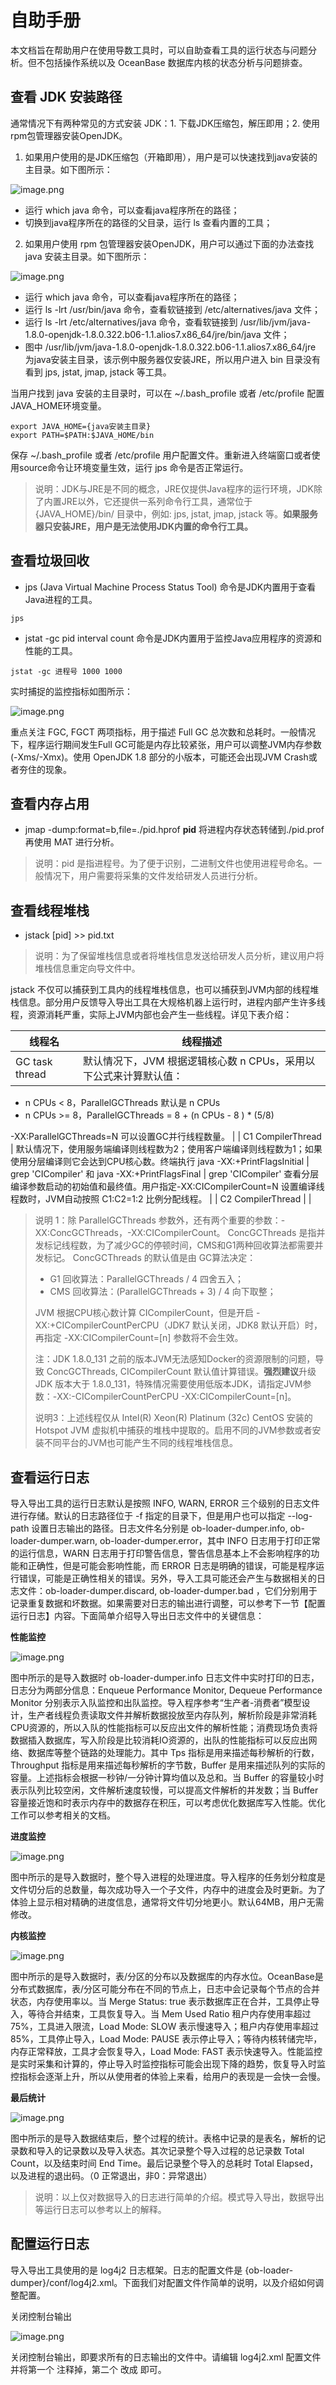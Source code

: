 # 自助手册

本文档旨在帮助用户在使用导数工具时，可以自助查看工具的运行状态与问题分析。但不包括操作系统以及 OceanBase 数据库内核的状态分析与问题排查。

## 查看 JDK 安装路径

通常情况下有两种常见的方式安装 JDK：1. 下载JDK压缩包，解压即用；2. 使用rpm包管理器安装OpenJDK。

1. 如果用户使用的是JDK压缩包（开箱即用），用户是可以快速找到java安装的主目录。如下图所示：

![image.png](https://intranetproxy.alipay.com/skylark/lark/0/2023/png/3137/1683769915952-57128f31-a168-4077-a73d-c8b828b114ca.png#clientId=u2bffeffd-ce5e-4&from=paste&height=245&id=u1c44162c&originHeight=490&originWidth=2332&originalType=binary&ratio=2&rotation=0&showTitle=false&size=438016&status=done&style=none&taskId=u7242f0ee-ed5f-45ac-9f7d-4f42592f307&title=&width=1166)

- 运行 which java 命令，可以查看java程序所在的路径；
- 切换到java程序所在的路径的父目录，运行 ls 查看内置的工具；

2. 如果用户使用 rpm 包管理器安装OpenJDK，用户可以通过下面的办法查找 java 安装主目录。如下图所示：

![image.png](https://intranetproxy.alipay.com/skylark/lark/0/2023/png/3137/1683772494037-2dd62b3b-1ae1-4456-995c-aa3d6d12d234.png#clientId=u291bdc95-25b2-4&from=paste&height=420&id=u1bb3102f&originHeight=840&originWidth=2356&originalType=binary&ratio=2&rotation=0&showTitle=false&size=901390&status=done&style=none&taskId=ub50abbb4-6557-488c-a96d-9b833b5518a&title=&width=1178)

- 运行 which java 命令，可以查看java程序所在的路径；
- 运行 ls -lrt /usr/bin/java 命令，查看软链接到 /etc/alternatives/java 文件；
- 运行 ls -lrt /etc/alternatives/java 命令，查看软链接到 /usr/lib/jvm/java-1.8.0-openjdk-1.8.0.322.b06-1.1.alios7.x86_64/jre/bin/java 文件；
- 图中 /usr/lib/jvm/java-1.8.0-openjdk-1.8.0.322.b06-1.1.alios7.x86_64/jre 为java安装主目录，该示例中服务器仅安装JRE，所以用户进入 bin 目录没有看到 jps, jstat, jmap, jstack 等工具。

当用户找到 java 安装的主目录时，可以在 ~/.bash_profile 或者 /etc/profile 配置JAVA_HOME环境变量。

```shell
export JAVA_HOME={java安装主目录}
export PATH=$PATH:$JAVA_HOME/bin
```
保存 ~/.bash_profile 或者 /etc/profile 用户配置文件。重新进入终端窗口或者使用source命令让环境变量生效，运行 jps 命令是否正常运行。

> 说明：JDK与JRE是不同的概念，JRE仅提供Java程序的运行环境，JDK除了内置JRE以外，它还提供一系列命令行工具，通常位于 {JAVA_HOME}/bin/ 目录中，例如: jps, jstat, jmap, jstack 等。**如果服务器只安装JRE，用户是无法使用JDK内置的命令行工具。**

## 查看垃圾回收

- jps (Java Virtual Machine Process Status Tool) 命令是JDK内置用于查看Java进程的工具。
```shell
jps
```

- jstat -gc pid interval count 命令是JDK内置用于监控Java应用程序的资源和性能的工具。
```shell
jstat -gc 进程号 1000 1000
```

实时捕捉的监控指标如图所示：

![image.png](https://intranetproxy.alipay.com/skylark/lark/0/2023/png/3137/1683774815575-b45fb402-3e98-44f3-8736-23bf5f113dd9.png#clientId=u96dc4c40-26d0-4&from=paste&height=121&id=udb20de70&originHeight=121&originWidth=1120&originalType=binary&ratio=1&rotation=0&showTitle=false&size=21874&status=done&style=none&taskId=udb22c54a-8f28-4719-a654-7eb0e40469d&title=&width=1120)

重点关注 FGC, FGCT 两项指标，用于描述 Full GC 总次数和总耗时。一般情况下，程序运行期间发生Full GC可能是内存比较紧张，用户可以调整JVM内存参数 (-Xms/-Xmx)。使用 OpenJDK 1.8 部分的小版本，可能还会出现JVM Crash或者夯住的现象。

## 查看内存占用

- jmap -dump:format=b,file=./pid.hprof **pid** 将进程内存状态转储到./pid.prof 再使用 MAT 进行分析。

> 说明：pid 是指进程号。为了便于识别，二进制文件也使用进程号命名。一般情况下，用户需要将采集的文件发给研发人员进行分析。

## 查看线程堆栈

- jstack [pid] >> pid.txt 

> 说明：为了保留堆栈信息或者将堆栈信息发送给研发人员分析，建议用户将堆栈信息重定向导文件中。

jstack 不仅可以捕获到工具内的线程堆栈信息，也可以捕获到JVM内部的线程堆栈信息。部分用户反馈导入导出工具在大规格机器上运行时，进程内部产生许多线程，资源消耗严重，实际上JVM内部也会产生一些线程。详见下表介绍：

| **线程名** | **线程描述** |
| --- | --- |
| GC task thread | 默认情况下，JVM 根据逻辑核心数 n CPUs，采用以下公式来计算默认值：
- n CPUs < 8，ParallelGCThreads 默认是 n CPUs
- n CPUs >= 8，ParallelGCThreads = 8 + (n CPUs - 8 ) * (5/8)

-XX:ParallelGCThreads=N 可以设置GC并行线程数量。 |
| C1 CompilerThread | 默认情况下，使用服务端编译则线程数为2；使用客户端编译则线程数为1；如果使用分层编译则它会达到CPU核心数。终端执行 java -XX:+PrintFlagsInitial &#124; grep 'CICompiler' 和 java -XX:+PrintFlagsFinal &#124; grep 'CICompiler' 查看分层编译参数启动的初始值和最终值。用户指定-XX:CICompilerCount=N 设置编译线程数时，JVM自动按照 C1:C2=1:2 比例分配线程。 |
| C2 CompilerThread |  |

> 说明 1：除 ParallelGCThreads 参数外，还有两个重要的参数：-XX:ConcGCThreads，-XX:CICompilerCount。
> ConcGCThreads 是指并发标记线程数，为了减少GC的停顿时间，CMS和G1两种回收算法都需要并发标记。
> ConcGCThreads 的默认值是由 GC算法决定：
> - G1 回收算法：ParallelGCThreads / 4 四舍五入；
> - CMS 回收算法：(ParallelGCThreads + 3) / 4 向下取整；
> 
> JVM 根据CPU核心数计算 CICompilerCount，但是开启 -XX:+CICompilerCountPerCPU（JDK7 默认关闭，JDK8 默认开启）时，再指定 -XX:CICompilerCount=[n] 参数将不会生效。
> 
> 注：JDK 1.8.0_131 之前的版本JVM无法感知Docker的资源限制的问题，导致 ConcGCThreads, CICompilerCount 默认值计算错误。**强烈建议**升级JDK 版本大于 1.8.0_131，特殊情况需要使用低版本JDK，请指定JVM参数：-XX:-CICompilerCountPerCPU -XX:CICompilerCount=[n]。
> 
> 说明3：上述线程仅从 Intel(R) Xeon(R) Platinum (32c) CentOS 安装的 Hotspot JVM 虚拟机中捕获的堆栈中提取的。启用不同的JVM参数或者安装不同平台的JVM也可能产生不同的线程堆栈信息。

## 查看运行日志

导入导出工具的运行日志默认是按照 INFO, WARN, ERROR 三个级别的日志文件进行存储。默认的日志路径位于 -f 指定的目录下，但是用户也可以指定 --log-path 设置日志输出的路径。日志文件名分别是 ob-loader-dumper.info, ob-loader-dumper.warn, ob-loader-dumper.error，其中 INFO 日志用于打印正常的运行信息，WARN 日志用于打印警告信息，警告信息基本上不会影响程序的功能和正确性，但是可能会影响性能，而 ERROR 日志是明确的错误，可能是程序运行错误，可能是正确性相关的错误。另外，导入工具可能还会产生与数据相关的日志文件：ob-loader-dumper.discard, ob-loader-dumper.bad ，它们分别用于记录重复数据和坏数据。如果需要对日志的输出进行调整，可以参考下一节【配置运行日志】内容。下面简单介绍导入导出日志文件中的关键信息：

**性能监控**

![image.png](https://intranetproxy.alipay.com/skylark/lark/0/2023/png/3137/1683788221457-9e7b2e9e-824d-41c4-a4a2-cc577033c7a4.png#clientId=u27b7408b-05a4-4&from=paste&height=294&id=u3835d969&originHeight=294&originWidth=845&originalType=binary&ratio=1&rotation=0&showTitle=false&size=35490&status=done&style=none&taskId=ub1681056-b388-4628-a0ed-8203d896cb9&title=&width=845)

图中所示的是导入数据时 ob-loader-dumper.info 日志文件中实时打印的日志，日志分为两部分信息：Enqueue Performance Monitor, Dequeue Performance Monitor 分别表示入队监控和出队监控。导入程序参考“生产者-消费者”模型设计，生产者线程负责读取文件并解析数据投放至内存队列，解析阶段是非常消耗CPU资源的，所以入队的性能指标可以反应出文件的解析性能；消费现场负责将数据插入数据库，写入阶段是比较消耗IO资源的，出队的性能指标可以反应出网络、数据库等整个链路的处理能力。其中 Tps 指标是用来描述每秒解析的行数，Throughput 指标是用来描述每秒解析的字节数，Buffer 是用来描述队列的实际的容量。上述指标会根据一秒钟/一分钟计算均值以及总和。当 Buffer 的容量较小时表示队列比较空闲，文件解析速度较慢，可以提高文件解析的并发数；当 Buffer 容量接近饱和时表示内存中的数据存在积压，可以考虑优化数据库写入性能。优化工作可以参考相关的文档。

**进度监控**

![image.png](https://intranetproxy.alipay.com/skylark/lark/0/2023/png/3137/1683788236945-b35bfdd8-0fd4-4d8e-a42f-9041e9881062.png#clientId=u27b7408b-05a4-4&from=paste&height=26&id=u42fffbdc&originHeight=26&originWidth=1005&originalType=binary&ratio=1&rotation=0&showTitle=false&size=5206&status=done&style=none&taskId=u22be078c-1434-4746-ad51-4d266dd1cb5&title=&width=1005)

图中所示的是导入数据时，整个导入进程的处理进度。导入程序的任务划分粒度是文件切分后的总数量，每次成功导入一个子文件，内存中的进度会及时更新。为了体验上显示相对精确的进度信息，通常将文件切分地更小。默认64MB，用户无需修改。

**内核监控**

![image.png](https://intranetproxy.alipay.com/skylark/lark/0/2023/png/3137/1683788103847-ecc0e1e8-6956-45f7-be22-f33cce6f105e.png#clientId=u27b7408b-05a4-4&from=paste&height=376&id=u2f61c0b0&originHeight=376&originWidth=1161&originalType=binary&ratio=1&rotation=0&showTitle=false&size=40114&status=done&style=none&taskId=u6f50c1de-4b5c-4a24-9a88-7906a925c7c&title=&width=1161)

图中所示的是导入数据时，表/分区的分布以及数据库的内存水位。OceanBase是分布式数据库，表/分区可能分布在不同的节点上，日志中会记录每个节点的合并状态，内存使用率以。当 Merge Status: true 表示数据库正在合并，工具停止导入，等待合并结束，工具恢复导入。当 Mem Used Ratio 租户内存使用率超过 75%，工具进入限流，Load Mode: SLOW 表示慢速导入；租户内存使用率超过 85%，工具停止导入，Load Mode: PAUSE 表示停止导入；等待内核转储完毕，内存正常释放，工具才会恢复导入，Load Mode: FAST 表示快速导入。性能监控是实时采集和计算的，停止导入时监控指标可能会出现下降的趋势，恢复导入时监控指标会逐渐上升，所以从使用者的体验上来看，给用户的表现是一会快一会慢。

**最后统计**

![image.png](https://intranetproxy.alipay.com/skylark/lark/0/2023/png/3137/1683789485386-b86bb38a-dc06-4f0d-8553-1fbe03bd1522.png#clientId=u27b7408b-05a4-4&from=paste&height=345&id=uf97d4338&originHeight=345&originWidth=1015&originalType=binary&ratio=1&rotation=0&showTitle=false&size=40317&status=done&style=none&taskId=ubcaec71b-246a-4d16-a006-4c052efdd7d&title=&width=1015)

图中所示的是导入数据结束后，整个过程的统计。表格中记录的是表名，解析的记录数和导入的记录数以及导入状态。其次记录整个导入过程的总记录数 Total Count，以及结束时间 End Time。最后记录整个导入的总耗时 Total Elapsed，以及进程的退出码。（0 正常退出，非0：异常退出）

> 说明：以上仅对数据导入的日志进行简单的介绍。模式导入导出，数据导出等运行日志可以参考以上的解释。

## 配置运行日志

导入导出工具使用的是 log4j2 日志框架。日志的配置文件是 {ob-loader-dumper}/conf/log4j2.xml。下面我们对配置文件作简单的说明，以及介绍如何调整配置。

关闭控制台输出

![image.png](https://intranetproxy.alipay.com/skylark/lark/0/2023/png/3137/1683790220504-249bc6ca-099d-4240-90eb-19600dc3cb0b.png#clientId=u6fc1c487-b2d2-4&from=paste&height=182&id=u6c8a63d3&originHeight=182&originWidth=777&originalType=binary&ratio=1&rotation=0&showTitle=false&size=20000&status=done&style=none&taskId=ufa662990-d7e5-432f-8002-ccae5acd86c&title=&width=777)

关闭控制台输出，即要求所有的日志输出的文件中。请编辑 log4j2.xml 配置文件并将第一个 <AppenderRef ref="ConsoleAppender"/> 注释掉，第二个 <AppenderRef ref="ConsoleAppender"/> 改成 <AppenderRef ref="InfoRoutingAppender"/> 即可。

